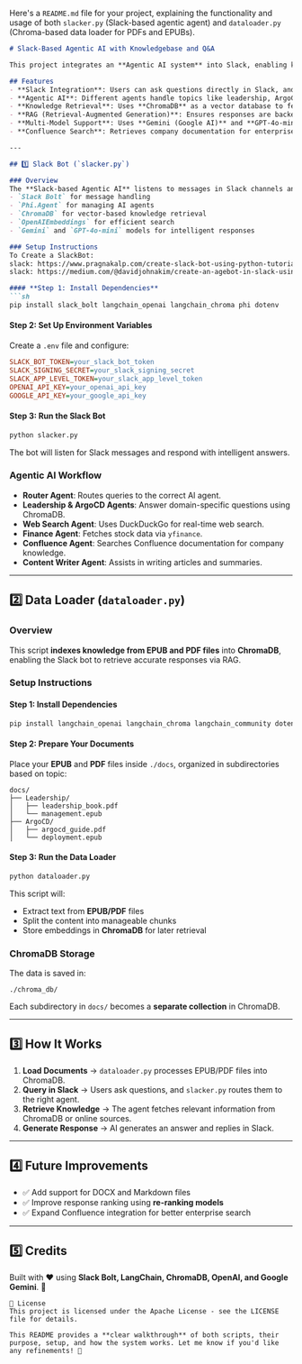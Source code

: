 Here's a `README.md` file for your project, explaining the functionality and usage of both `slacker.py` (Slack-based agentic agent) and `dataloader.py` (Chroma-based data loader for PDFs and EPUBs).  

```markdown
# Slack-Based Agentic AI with Knowledgebase and Q&A  

This project integrates an **Agentic AI system** into Slack, enabling knowledge retrieval, Q&A, and tool-based interactions. It leverages **retrieval-augmented generation (RAG)** with **ChromaDB**, **OpenAI embeddings**, and multiple AI agents.  

## Features  
- **Slack Integration**: Users can ask questions directly in Slack, and the bot responds intelligently.  
- **Agentic AI**: Different agents handle topics like leadership, ArgoCD, finance, content writing, web search, and Confluence documentation.  
- **Knowledge Retrieval**: Uses **ChromaDB** as a vector database to fetch relevant information.  
- **RAG (Retrieval-Augmented Generation)**: Ensures responses are backed by indexed knowledge sources.  
- **Multi-Model Support**: Uses **Gemini (Google AI)** and **GPT-4o-mini** for intelligent responses.  
- **Confluence Search**: Retrieves company documentation for enterprise users.  

---

## 1️⃣ Slack Bot (`slacker.py`)  

### Overview  
The **Slack-based Agentic AI** listens to messages in Slack channels and intelligently routes them to specialized AI agents. It uses:  
- `Slack Bolt` for message handling  
- `Phi.Agent` for managing AI agents  
- `ChromaDB` for vector-based knowledge retrieval  
- `OpenAIEmbeddings` for efficient search  
- `Gemini` and `GPT-4o-mini` models for intelligent responses  

### Setup Instructions  
To Create a SlackBot:
slack: https://www.pragnakalp.com/create-slack-bot-using-python-tutorial-with-examples/
slack: https://medium.com/@davidjohnakim/create-an-agebot-in-slack-using-python-fb6aa41e1826

#### **Step 1: Install Dependencies**  
```sh
pip install slack_bolt langchain_openai langchain_chroma phi dotenv
```

#### **Step 2: Set Up Environment Variables**  
Create a `.env` file and configure:  
```ini
SLACK_BOT_TOKEN=your_slack_bot_token
SLACK_SIGNING_SECRET=your_slack_signing_secret
SLACK_APP_LEVEL_TOKEN=your_slack_app_level_token
OPENAI_API_KEY=your_openai_api_key
GOOGLE_API_KEY=your_google_api_key
```

#### **Step 3: Run the Slack Bot**  
```sh
python slacker.py
```
The bot will listen for Slack messages and respond with intelligent answers.  

### **Agentic AI Workflow**  
- **Router Agent**: Routes queries to the correct AI agent.  
- **Leadership & ArgoCD Agents**: Answer domain-specific questions using ChromaDB.  
- **Web Search Agent**: Uses DuckDuckGo for real-time web search.  
- **Finance Agent**: Fetches stock data via `yfinance`.  
- **Confluence Agent**: Searches Confluence documentation for company knowledge.  
- **Content Writer Agent**: Assists in writing articles and summaries.  

---

## 2️⃣ Data Loader (`dataloader.py`)  

### Overview  
This script **indexes knowledge from EPUB and PDF files** into **ChromaDB**, enabling the Slack bot to retrieve accurate responses via RAG.  

### Setup Instructions  

#### **Step 1: Install Dependencies**  
```sh
pip install langchain_openai langchain_chroma langchain_community dotenv
```

#### **Step 2: Prepare Your Documents**  
Place your **EPUB** and **PDF** files inside `./docs`, organized in subdirectories based on topic:  
```
docs/
├── Leadership/
│   ├── leadership_book.pdf
│   └── management.epub
├── ArgoCD/
│   ├── argocd_guide.pdf
│   └── deployment.epub
```

#### **Step 3: Run the Data Loader**  
```sh
python dataloader.py
```
This script will:  
- Extract text from **EPUB/PDF** files  
- Split the content into manageable chunks  
- Store embeddings in **ChromaDB** for later retrieval  

### **ChromaDB Storage**  
The data is saved in:  
```
./chroma_db/
```
Each subdirectory in `docs/` becomes a **separate collection** in ChromaDB.

---

## 3️⃣ How It Works  

1. **Load Documents** → `dataloader.py` processes EPUB/PDF files into ChromaDB.  
2. **Query in Slack** → Users ask questions, and `slacker.py` routes them to the right agent.  
3. **Retrieve Knowledge** → The agent fetches relevant information from ChromaDB or online sources.  
4. **Generate Response** → AI generates an answer and replies in Slack.  

---

## 4️⃣ Future Improvements  
- ✅ Add support for DOCX and Markdown files  
- ✅ Improve response ranking using **re-ranking models**  
- ✅ Expand Confluence integration for better enterprise search  

---

## 5️⃣ Credits  
Built with ❤️ using **Slack Bolt, LangChain, ChromaDB, OpenAI, and Google Gemini**. 🚀
```
📄 License
This project is licensed under the Apache License - see the LICENSE file for details.

This README provides a **clear walkthrough** of both scripts, their purpose, setup, and how the system works. Let me know if you'd like any refinements! 🚀